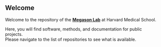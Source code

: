 ## Welcome

Welcome to the repository of the **[Megason Lab](http://www.digitalfish.org/)** at Harvard Medical School.

Here, you will find software, methods, and documentation for public projects.  
Please navigate to the list of repositories to see what is available.

